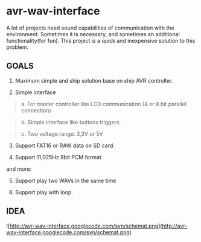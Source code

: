 # avr-wav-interface
A lot of projects need sound capabilities of communication with the environment. Sometimes it is necessary, and sometimes an additional functionality(for fun). This project is a quick and inexpensive solution to this problem.

## GOALS ##

1. Maximum simple and ship solution base on ship AVR controller.

2. Simple interface
> a. For master controller like LCD communication (4 or 8 bit parallel connection)

> b. Simple interface like buttons triggers.

> c. Two voltage range: 3,3V or 5V

3. Support FAT16 or RAW data on SD card.

4. Support 11,025Hz 8bit PCM format

and more:

5. Support play two WAVs in the same time

6. Support play with loop.

## IDEA ##

![http://avr-wav-interface.googlecode.com/svn/schemat.png](http://avr-wav-interface.googlecode.com/svn/schemat.png)
